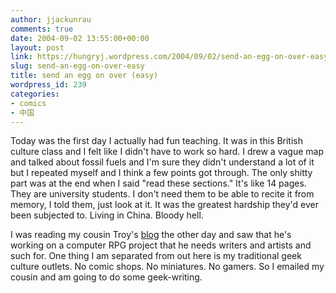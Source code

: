 ```yaml
---
author: jjackunrau
comments: true
date: 2004-09-02 13:55:00+00:00
layout: post
link: https://hungryj.wordpress.com/2004/09/02/send-an-egg-on-over-easy/
slug: send-an-egg-on-over-easy
title: send an egg on over (easy)
wordpress_id: 239
categories:
- comics
- 中国
---
```


Today was the first day I actually had fun teaching.  It was in this British culture class and I felt like I didn't have to work so hard.  I drew a vague map and talked about fossil fuels and I'm sure they didn't understand a lot of it but I repeated myself and I think a few points got through.  The only shitty part was at the end when I said "read these sections."  It's like 14 pages.  They are university students.  I don't need them to be able to recite it from memory, I told them, just look at it.  It was the greatest hardship they'd ever been subjected to.  Living in China.  Bloody hell.
  

  
I was reading my cousin Troy's [blog](http://tblog.ath.cx/troy/?sid=CjBZ54LVtjlN4Yxf3oT23WhHRVcGbC4MQTB9z) the other day and saw that he's working on a computer RPG project that he needs writers and artists and such for.  One thing I am separated from out here is my traditional geek culture outlets.  No comic shops.  No miniatures.  No gamers.  So I emailed my cousin and am going to do some geek-writing.
